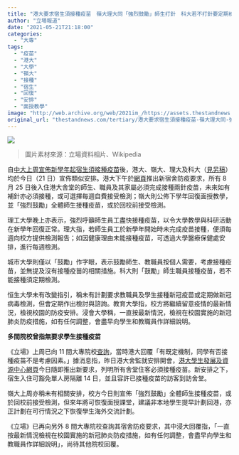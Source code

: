 ```yaml
---
title: "港大要求宿生須接種疫苗　嶺大理大同「強烈鼓勵」師生打針　科大若不打針要定期檢測"
author: "立場報道"
date: "2021-05-21T21:18:00"
categories:
  - "大專"
tags:
  - "疫苗"
  - "港大"
  - "大學"
  - "嶺大"
  - "接種"
  - "宿生"
  - "回復"
  - "安排"
  - "面授教學"
image: "http://web.archive.org/web/2021im_/https://assets.thestandnews.com/media/photos/34-3520copy_DdIga.png"
original_url: "thestandnews.com/tertiary/港大要求宿生須接種疫苗-嶺大理大同-強烈鼓勵-師生打針"
---
```

![](http://web.archive.org/web/2021im_/https://assets.thestandnews.com/media/photos/34-3520copy_DdIga.png)
> 圖片素材來源：立場資料相片、Wikipedia

自[中大上周宣佈新學年起宿生須接種疫苗](http://web.archive.org/web/20211209232129/https://beta.thestandnews.com/society/%E4%B8%AD%E5%A4%A7%E5%BC%B7%E5%88%B6%E5%AE%BF%E7%94%9F%E6%8E%A5%E7%A8%AE%E7%96%AB%E8%8B%97-%E7%A0%94%E7%A9%B6%E7%94%9F%E6%8C%87%E9%86%AB%E7%94%9F%E5%BB%BA%E8%AD%B0%E5%9B%A0%E8%97%A5%E7%89%A9%E6%95%8F%E6%84%9F%E4%B8%8D%E9%81%A9%E5%90%88%E6%89%93%E9%87%9D-%E6%96%A5%E6%A0%A1%E6%96%B9-%E7%96%AB%E8%8B%97%E6%AD%A7%E8%A6%96)後，港大、嶺大、理大及科大（[見另稿](http://web.archive.org/web/20211209232129/https://beta.thestandnews.com/society/%E7%A7%91%E5%A4%A7-%E9%BC%93%E5%8B%B5-%E5%B8%AB%E7%94%9F%E8%81%B7%E5%93%A1%E6%8E%A5%E7%A8%AE%E7%96%AB%E8%8B%97-%E8%8B%A5%E4%B8%8D%E8%83%BD%E6%8E%A5%E7%A8%AE%E9%A0%88%E5%AE%9A%E6%9C%9F%E6%AA%A2%E6%B8%AC-%E6%9C%AA%E6%8F%90%E6%8B%92%E7%B5%95%E5%BE%8C%E6%9E%9C)）均於今日（21 日）宣佈類似安排。港大下午於[網頁](http://web.archive.org/web/20211209232129/https://www.cedars.hku.hk/index.php?route=event/event&event_id=100763)推出新宿舍防疫要求，所有 8 月 25 日後入住港大舍堂的師生、職員及其家屬必須完成接種兩針疫苗，未來如有補針亦必須接種，或可選擇每週自費接受檢測；嶺大則公佈下學年回復面授教學，並「強烈鼓勵」全體師生接種疫苗，或於回校前接受檢測。

理工大學晚上亦表示，強烈呼籲師生員工盡快接種疫苗，以令大學教學與科研活動在新學年回復正常。理大指，若師生員工於新學年開始時未完成疫苗接種，便須每週向校方提供檢測報告；如因健康理由未能接種疫苗，可透過大學醫療保健處安排，進行每週檢測。

城市大學則僅以「鼓勵」作字眼，表示鼓勵師生、教職員按個人需要，考慮接種疫苗，並無提及沒有接種疫苗的相關措施。科大則「鼓勵」師生職員接種疫苗，若不能接種須定期檢測。

恒生大學未有改變指引，稱未有計劃要求教職員及學生接種新冠疫苗或定期做新冠病毒檢測，但會定期作出檢討與諮詢。教育大學指，校方將繼續留意疫情的最新情況，檢視校園的防疫安排。浸會大學稱，一直按最新情況，檢視在校園實施的新冠肺炎防疫措施，如有任何調整，會盡早向學生和教職員作詳細說明。

**多間院校曾指無要求學生接種疫苗**

《立場》上周已向 11 間大專院校[查詢](http://web.archive.org/web/20211209232129/https://beta.thestandnews.com/society/%E4%B8%AD%E5%A4%A7%E8%A6%81%E6%B1%82%E5%AE%BF%E7%94%9F%E6%89%93%E7%96%AB%E8%8B%97%E6%88%96%E8%87%AA%E8%B2%BB%E6%AA%A2%E6%B8%AC-%E7%A7%91%E5%A4%A7%E6%9B%BE%E6%8C%87%E7%84%A1%E7%9B%B8%E9%97%9C%E5%AE%89%E6%8E%92-%E4%B8%80%E6%97%A5%E5%BE%8C%E7%96%91-%E8%BD%89%E8%BB%9A-%E7%A8%B1%E7%A0%94%E7%A9%B6%E5%8F%AF%E8%A1%8C%E6%96%B9%E6%A1%88)，當時港大回覆「有既定機制，同學有否接種疫苗不是考慮因素。」據消息指，昨日港大舍監就安排開會，[港大學生發展及資源中心網頁](http://web.archive.org/web/20211209232129/https://www.cedars.hku.hk/index.php?route=event/event&event_id=100763)今日隨即推出新要求，列明所有舍堂住客必須接種疫苗。新安排之下，宿生入住可豁免單人房隔離 14 日，並且容許已接種疫苗的訪客到訪舍堂。

嶺大上周亦稱未有相關安排，校方今日則宣佈「強烈鼓勵」全體師生接種疫苗，或於回校前接受檢測，但來年將可恢復面授課堂，建議非本地學生提早計劃回港，亦正計劃在可行情況之下恢復學生海外交流計劃。

《立場》已再向另外 8 間大專院校查詢其宿舍防疫要求，其中浸大回覆指，「一直按最新情況檢視在校園實施的新冠肺炎防疫措施，如有任何調整，會盡早向學生和教職員作詳細說明」，尚待其他院校回覆。